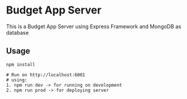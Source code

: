 # Budget App Server 

This is a Budget App Server using Express Framework and MongoDB as database 

## Usage
```
npm install

# Run on http://localhost:6001
# using:
1. npm run dev -> for running on development
2. npm run prod -> for deploying server

```